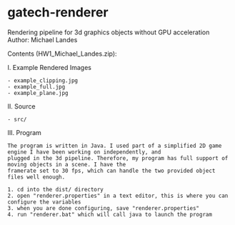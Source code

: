 gatech-renderer
===============

Rendering pipeline for 3d graphics objects without GPU acceleration
Author: Michael Landes

Contents (HW1_Michael_Landes.zip):

I. Example Rendered Images

    - example_clipping.jpg
    - example_full.jpg
    - example_plane.jpg
    
II. Source

    - src/
    
III. Program
    
    The program is written in Java. I used part of a simplified 2D game engine I have been working on independently, and
    plugged in the 3d pipeline. Therefore, my program has full support of moving objects in a scene. I have the
    framerate set to 30 fps, which can handle the two provided object files well enough.

    1. cd into the dist/ directory
    2. open "renderer.properties" in a text editor, this is where you can configure the variables
    3. when you are done configuring, save "renderer.properties"
    4. run "renderer.bat" which will call java to launch the program